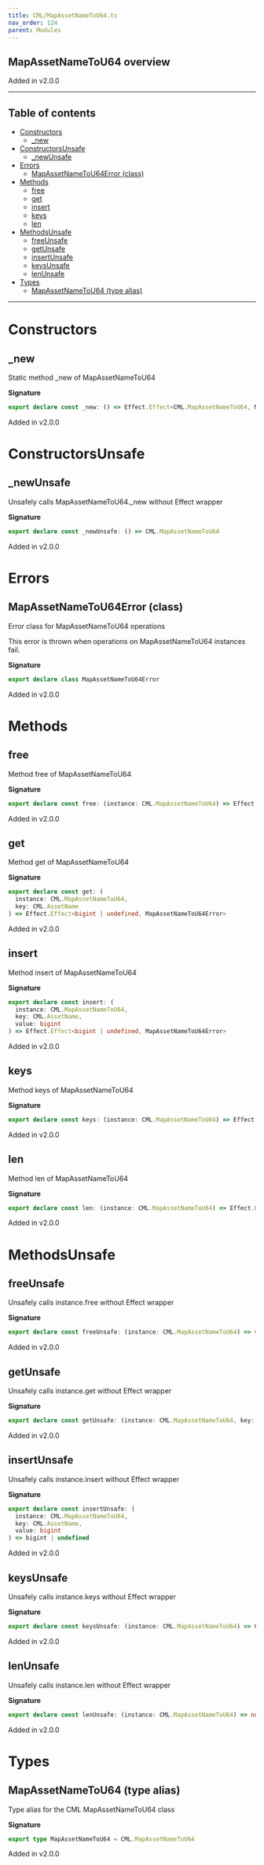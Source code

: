 ```yaml
---
title: CML/MapAssetNameToU64.ts
nav_order: 124
parent: Modules
---
```


## MapAssetNameToU64 overview

Added in v2.0.0

---

<h2 class="text-delta">Table of contents</h2>

- [Constructors](#constructors)
  - [\_new](#_new)
- [ConstructorsUnsafe](#constructorsunsafe)
  - [\_newUnsafe](#_newunsafe)
- [Errors](#errors)
  - [MapAssetNameToU64Error (class)](#mapassetnametou64error-class)
- [Methods](#methods)
  - [free](#free)
  - [get](#get)
  - [insert](#insert)
  - [keys](#keys)
  - [len](#len)
- [MethodsUnsafe](#methodsunsafe)
  - [freeUnsafe](#freeunsafe)
  - [getUnsafe](#getunsafe)
  - [insertUnsafe](#insertunsafe)
  - [keysUnsafe](#keysunsafe)
  - [lenUnsafe](#lenunsafe)
- [Types](#types)
  - [MapAssetNameToU64 (type alias)](#mapassetnametou64-type-alias)

---

# Constructors

## \_new

Static method \_new of MapAssetNameToU64

**Signature**

```ts
export declare const _new: () => Effect.Effect<CML.MapAssetNameToU64, MapAssetNameToU64Error>
```

Added in v2.0.0

# ConstructorsUnsafe

## \_newUnsafe

Unsafely calls MapAssetNameToU64.\_new without Effect wrapper

**Signature**

```ts
export declare const _newUnsafe: () => CML.MapAssetNameToU64
```

Added in v2.0.0

# Errors

## MapAssetNameToU64Error (class)

Error class for MapAssetNameToU64 operations

This error is thrown when operations on MapAssetNameToU64 instances fail.

**Signature**

```ts
export declare class MapAssetNameToU64Error
```

Added in v2.0.0

# Methods

## free

Method free of MapAssetNameToU64

**Signature**

```ts
export declare const free: (instance: CML.MapAssetNameToU64) => Effect.Effect<void, MapAssetNameToU64Error>
```

Added in v2.0.0

## get

Method get of MapAssetNameToU64

**Signature**

```ts
export declare const get: (
  instance: CML.MapAssetNameToU64,
  key: CML.AssetName
) => Effect.Effect<bigint | undefined, MapAssetNameToU64Error>
```

Added in v2.0.0

## insert

Method insert of MapAssetNameToU64

**Signature**

```ts
export declare const insert: (
  instance: CML.MapAssetNameToU64,
  key: CML.AssetName,
  value: bigint
) => Effect.Effect<bigint | undefined, MapAssetNameToU64Error>
```

Added in v2.0.0

## keys

Method keys of MapAssetNameToU64

**Signature**

```ts
export declare const keys: (instance: CML.MapAssetNameToU64) => Effect.Effect<CML.AssetNameList, MapAssetNameToU64Error>
```

Added in v2.0.0

## len

Method len of MapAssetNameToU64

**Signature**

```ts
export declare const len: (instance: CML.MapAssetNameToU64) => Effect.Effect<number, MapAssetNameToU64Error>
```

Added in v2.0.0

# MethodsUnsafe

## freeUnsafe

Unsafely calls instance.free without Effect wrapper

**Signature**

```ts
export declare const freeUnsafe: (instance: CML.MapAssetNameToU64) => void
```

Added in v2.0.0

## getUnsafe

Unsafely calls instance.get without Effect wrapper

**Signature**

```ts
export declare const getUnsafe: (instance: CML.MapAssetNameToU64, key: CML.AssetName) => bigint | undefined
```

Added in v2.0.0

## insertUnsafe

Unsafely calls instance.insert without Effect wrapper

**Signature**

```ts
export declare const insertUnsafe: (
  instance: CML.MapAssetNameToU64,
  key: CML.AssetName,
  value: bigint
) => bigint | undefined
```

Added in v2.0.0

## keysUnsafe

Unsafely calls instance.keys without Effect wrapper

**Signature**

```ts
export declare const keysUnsafe: (instance: CML.MapAssetNameToU64) => CML.AssetNameList
```

Added in v2.0.0

## lenUnsafe

Unsafely calls instance.len without Effect wrapper

**Signature**

```ts
export declare const lenUnsafe: (instance: CML.MapAssetNameToU64) => number
```

Added in v2.0.0

# Types

## MapAssetNameToU64 (type alias)

Type alias for the CML MapAssetNameToU64 class

**Signature**

```ts
export type MapAssetNameToU64 = CML.MapAssetNameToU64
```

Added in v2.0.0
